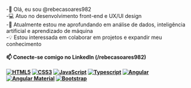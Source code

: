 -👋 Olá, eu sou @rebecasoares982
<br>
-💻 Atuo no desenvolvimento front-end e UX/UI design
<br>
-🎯 Atualmente estou me aprofundando em análise de dados, inteligência artificial e aprendizado de máquina
<br>
-💡 Estou interessada em colaborar em projetos e expandir meu conhecimento
<br><br>
<b>📫 Conecte-se comigo no LinkedIn (/rebecasoares982)<b>
<br><br>
[![HTML5](https://img.shields.io/badge/HTML5-orange.svg?logo=html5)](https://html.com/)
[![CSS3](https://img.shields.io/badge/CSS3-blue.svg?logo=css3)](https://www.w3.org/Style/CSS/)
[![JavaScript](https://img.shields.io/badge/JavaScript-yellow.svg?logo=javascript)](https://developer.mozilla.org/en-US/docs/Web/JavaScript)
[![Typescript](https://img.shields.io/badge/Typescript-blue.svg?color=294E80&logo=typescript)](https://www.typescriptlang.org/)
[![Angular](https://img.shields.io/badge/Angular-red.svg?logo=angular)](https://angular.io/)  [![Angular Material](https://img.shields.io/badge/Angular%20Material-purple.svg?logo=angular)](https://material.angular.io/) [![Bootstrap](https://img.shields.io/badge/Bootstrap-white.svg?logo=bootstrap)](https://getbootstrap.com/)

<!--- rebecasoares982/rebecasoares982 is a ✨ special ✨ repository because its `README.md` (this file) appears on your GitHub profile.
You can click the Preview link to take a look at your changes. --->

<!--  👋 Hi, I’m @rebecasoares982
 👀 I’m interested in technology, front-end development, UX/UI design, artificial intelligence and machine learning
 🌱 I’m currently learning HTML5, CSS3, JavaScript, TypeScript, Angular, Python, R Programming and UX/UI design
 💞️ I’m looking to collaborate on projects
 📫 Connect me on LinkedIn (/rebecasoares982) -->

